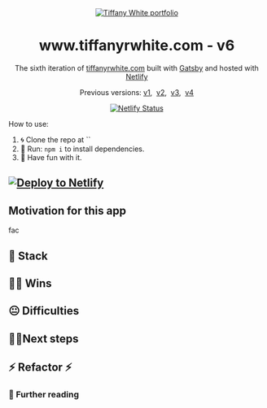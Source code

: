<div align="center">
  <a href="https://github.com/twhite96/portfolio-v5">
    <img src="https://res.cloudinary.com/twhiteblog/image/upload/v1591417115/portfolio-github.png" alt="Tiffany White portfolio" />
  </a>
</div>
<h1 align="center">www.tiffanyrwhite.com - v6</h1>
<p align="center">
  The sixth iteration of <a href="https://www.tiffanyrwhite.com" target="_blank">tiffanyrwhite.com</a> built with <a href="https://www.gatsbyjs.org/" target="_blank">Gatsby</a> and hosted with <a href="https://www.netlify.com/" target="_blank">Netlify</a>
</p>
<p align="center">
  Previous versions:
  <a href="https://github.com/twhite96/v1" target="_blank">v1</a>,&nbsp;
  <a href="https://github.com/twhite96/v2" target="_blank">v2</a>,&nbsp;
  <a href="https://github.com/twhite96/v3" target="_blank">v3</a>,&nbsp;
  <a href="https://github.com/twhite96/v4" target="_blank">v4</a>
</p>


<p align="center">
  <a href="https://app.netlify.com/sites/twhite-portfolio/deploys"><img src="https://api.netlify.com/api/v1/badges/e3f186c5-5bc0-4578-b552-b71c555f6913/deploy-status" alt="Netlify Status"></a>
</p>



How to use:

1. 🌀 Clone the repo at ``
2. 🏃 Run: `npm i` to install dependencies.
3. 🎊 Have fun with it.

[![Deploy to Netlify](https://www.netlify.com/img/deploy/button.svg)](https://app.netlify.com/start/deploy?repository=https://github.com/twhite96/portfolio-v5)
---

## Motivation for this app
fac

## 🥞 Stack


## 👊🏽 Wins


## 😐 Difficulties


## 🚶‍♂️Next steps


## ⚡ Refactor ⚡


###  📘 Further reading
